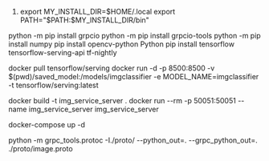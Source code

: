 1) export MY_INSTALL_DIR=$HOME/.local
export PATH="$PATH:$MY_INSTALL_DIR/bin"

python -m pip install grpcio
python -m pip install grpcio-tools
python -m pip install numpy
pip install opencv-python
Python pip install tensorflow tensorflow-serving-api tf-nightly

docker pull tensorflow/serving
docker run -d -p 8500:8500 -v $(pwd)/saved_model:/models/imgclassifier -e MODEL_NAME=imgclassifier -t tensorflow/serving:latest

docker build -t img_service_server .
docker run --rm -p 50051:50051 --name img_service_server img_service_server

docker-compose up -d

python -m grpc_tools.protoc -I./proto/ --python_out=. --grpc_python_out=. ./proto/image.proto

